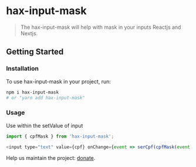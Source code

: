 # hax-input-mask

> The hax-input-mask will help with mask in your inputs Reactjs and Nextjs.

<!-- [START getstarted] -->
## Getting Started

### Installation

To use hax-input-mask in your project, run:

```bash
npm i hax-input-mask
# or "yarn add hax-input-mask"
```
### Usage 

Use within the setValue of input

```js
import { cpfMask } from 'hax-input-mask';

<input type="text" value={cpf} onChange={event => serCpf(cpfMask(event.target.value))}/>
```

Help us maintain the project: [donate](https://mpago.la/1zCdgRN).